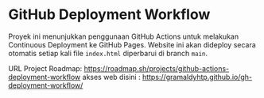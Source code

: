 # GitHub Deployment Workflow

Proyek ini menunjukkan penggunaan GitHub Actions untuk melakukan Continuous Deployment ke GitHub Pages. Website ini akan dideploy secara otomatis setiap kali file `index.html` diperbarui di branch `main`.

URL Project Roadmap: https://roadmap.sh/projects/github-actions-deployment-workflow
akses web disini : 
https://gramaldyhtp.github.io/gh-deployment-workflow/
